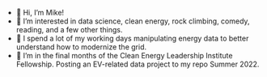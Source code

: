 - 👋 Hi, I’m Mike!  
- 👀 I’m interested in data science, clean energy, rock climbing, comedy, reading, and a few other things.
- 🌱 I spend a lot of my working days manipulating energy data to better understand how to modernize the grid.
- 💞️ I’m in the final months of the Clean Energy Leadership Institute Fellowship. Posting an EV-related data project to my repo Summer 2022.

<!---
mjehl1012/mjehl1012 is a ✨ special ✨ repository because its `README.md` (this file) appears on your GitHub profile.
You can click the Preview link to take a look at your changes.
--->

